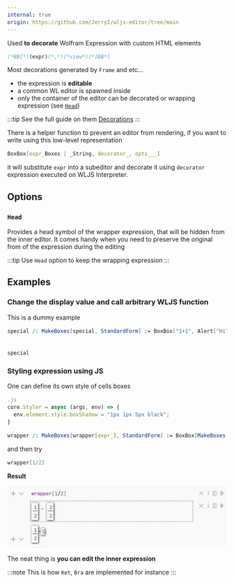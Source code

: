 ```yaml
---
internal: true
origin: https://github.com/JerryI/wljs-editor/tree/main
---
```



Used __to decorate__ Wolfram Expression with custom HTML elements

```mathematica
(*BB[*)(expr)(*,*)(*view*)(*]BB*)
```

Most decorations generated by `Frame` and etc...

- the expression is __editable__
- a common WL editor is spawned inside
- only the container of the editor can be decorated or wrapping expression (see [`Head`](#`Head`))

:::tip
See the full guide on them [Decorations](../../../Development/Decorations.md)
:::

There is a helper function to prevent an editor from rendering, if you want to write using this low-level representation

```mathematica
BoxBox[expr_Boxes | _String, decorator_, opts___]
```

it will substitute `expr` into a subeditor and decorate it using `decorator` expression executed on WLJS Interpreter.

## Options

### `Head`
Provides a head symbol of the wrapper expression, that will be hidden from the inner editor. It comes handy when you need to preserve the original from of the expression during the editing

:::tip
Use `Head` option to keep the wrapping expression
:::

## Examples
### Change the display value and call arbitrary WLJS function
This is a dummy example 
```mathematica
special /: MakeBoxes[special, StandardForm] := BoxBox["1+1", Alert["Hi"]]


special
```

### Styling expression using JS
One can define its own style of cells boxes

```js
.js
core.Styler = async (args, env) => {
  env.element.style.boxShadow = "1px 1px 5px black";
}
```

```mathematica
wrapper /: MakeBoxes[wrapper[expr_], StandardForm] := BoxBox[MakeBoxes[expr, StandardForm], Styler, Head->wrapper]
```


and then try

```mathematica
wrapper[1/2]
```

__Result__

![](../../../../imgs/Screenshot%202023-12-10%20at%2016.59.28.png)

The neat thing is __you can edit the inner expression__

:::note
This is how `Ket`, `Bra` are implemented for instance
:::